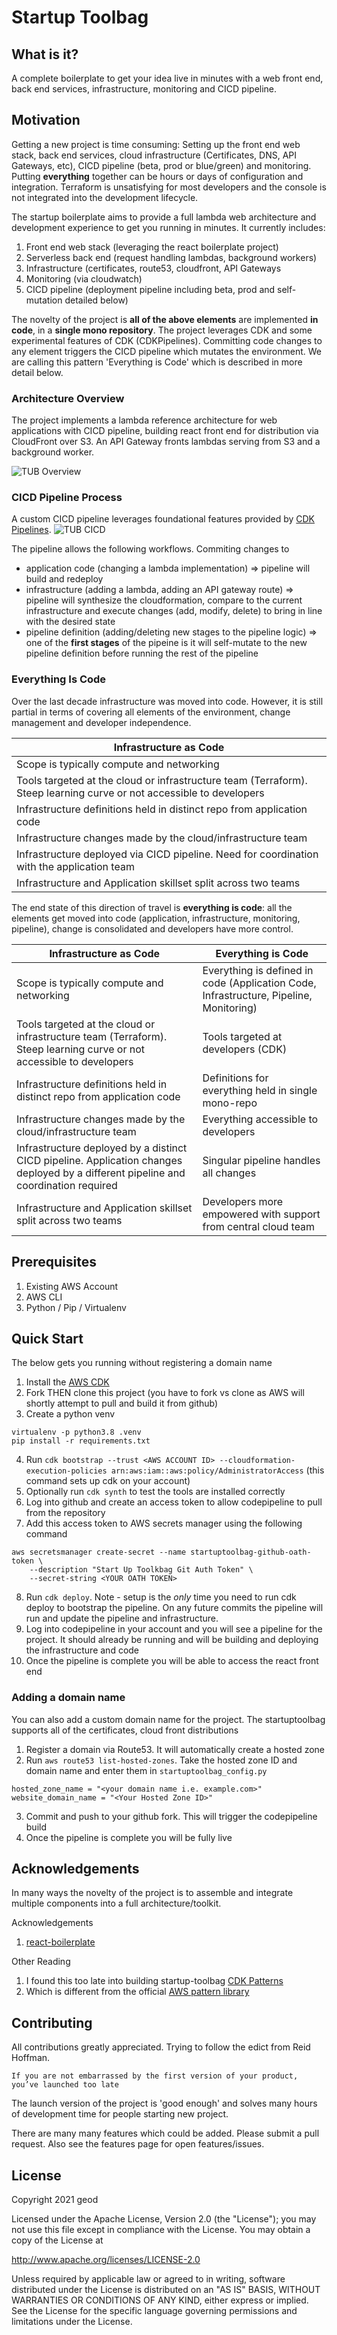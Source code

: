 # Startup Toolbag

## What is it?

A complete boilerplate to get your idea live in minutes with a web front end, back end services, infrastructure, monitoring and CICD pipeline.

## Motivation

Getting a new project is time consuming: Setting up the front end web stack, back end services, 
cloud infrastructure (Certificates, DNS, API Gateways, etc), CICD pipeline (beta, prod or blue/green) and monitoring. 
Putting **everything** together can be hours or days of configuration and integration. Terraform is unsatisfying for most
developers and the console is not integrated into the development lifecycle.
 
The startup boilerplate aims to provide a full lambda web architecture and development experience to get you running in minutes. 
It currently includes:
1. Front end web stack (leveraging the react boilerplate project)
2. Serverless back end (request handling lambdas, background workers)
3. Infrastructure (certificates, route53, cloudfront, API Gateways
4. Monitoring (via cloudwatch)
5. CICD pipeline (deployment pipeline including beta, prod and self-mutation detailed below)

The novelty of the project is **all of the above elements** are implemented **in code**, in a **single mono repository**.
The project leverages CDK and some experimental features of CDK (CDKPipelines). Committing code changes to any element 
triggers the CICD pipeline which mutates the environment. 
We are calling this pattern 'Everything is Code' which is described in more detail below.

### Architecture Overview
The project implements a lambda reference architecture for web applications with CICD pipeline, building react front 
end for distribution via CloudFront over S3. An API Gateway fronts lambdas serving from S3 and a background worker.

![TUB Overview](documentation/TUB.jpg?raw=true "The Startup Toolbag")

### CICD Pipeline Process
A custom CICD pipeline leverages foundational features provided by [CDK Pipelines](https://aws.amazon.com/blogs/developer/cdk-pipelines-continuous-delivery-for-aws-cdk-applications/).
![TUB CICD](documentation/TUB-CICD%20Pipeline.jpg?raw=true "The Startup Toolbag CICD")

The pipeline allows the following workflows. Commiting changes to 
* application code (changing a lambda implementation) => pipeline will build and redeploy
* infrastructure (adding a lambda, adding an API gateway route) => pipeline will synthesize the cloudformation, compare to the current infrastructure and execute changes (add, modify, delete) to bring in line with the desired state
* pipeline definition (adding/deleting new stages to the pipeline logic) => one of the **first stages** of the pipeine is it will self-mutate to the new pipeline definition before running the rest of the pipeline

### Everything Is Code

Over the last decade infrastructure was moved into code. However, it is still partial in terms of covering all elements 
of the environment, change management and developer independence.

|**Infrastructure as Code** | 
|---|
|Scope is typically compute and networking|
|Tools targeted at the cloud or infrastructure team (Terraform). Steep learning curve or not accessible to developers |
|Infrastructure definitions held in distinct repo from application code|
|Infrastructure changes made by the cloud/infrastructure team |
|Infrastructure deployed via CICD pipeline. Need for coordination with the application team|
|Infrastructure and Application skillset split across two teams |

The end state of this direction of travel is **everything is code**: all the elements get moved into code 
(application, infrastructure, monitoring, pipeline), change is consolidated and developers have more control.

|**Infrastructure as Code** | **Everything is Code**|
|---|---|
|Scope is typically compute and networking|Everything is defined in code (Application Code, Infrastructure, Pipeline, Monitoring) |
|Tools targeted at the cloud or infrastructure team (Terraform). Steep learning curve or not accessible to developers | Tools targeted at developers (CDK)|
|Infrastructure definitions held in distinct repo from application code| Definitions for everything held in single mono-repo|
|Infrastructure changes made by the cloud/infrastructure team | Everything accessible to developers |
|Infrastructure deployed by a distinct CICD pipeline. Application changes deployed by a different pipeline and coordination required | Singular pipeline handles all changes| 
|Infrastructure and Application skillset split across two teams | Developers more empowered with support from central cloud team |

## Prerequisites

1. Existing AWS Account
2. AWS CLI
3. Python / Pip / Virtualenv

## Quick Start 

The below gets you running without registering a domain name
1. Install the [AWS CDK](https://docs.aws.amazon.com/cdk/latest/guide/cli.html)
2. Fork THEN clone this project (you have to fork vs clone as AWS will shortly attempt to pull and build it from github)
3. Create a python venv
```
virtualenv -p python3.8 .venv
pip install -r requirements.txt
```
4. Run `cdk bootstrap --trust <AWS ACCOUNT ID> --cloudformation-execution-policies arn:aws:iam::aws:policy/AdministratorAccess` (this command sets up cdk on your account)
5. Optionally run `cdk synth` to test the tools are installed correctly
6. Log into github and create an access token to allow codepipeline to pull from the repository
7. Add this access token to AWS secrets manager using the following command
```
aws secretsmanager create-secret --name startuptoolbag-github-oath-token \
    --description "Start Up Toolkbag Git Auth Token" \
    --secret-string <YOUR OATH TOKEN>
```
8. Run `cdk deploy`. Note - setup is the *only* time you need to run cdk deploy to bootstrap the pipeline. 
On any future commits the pipeline will run and update the pipeline and infrastructure.
9. Log into codepipeline in your account and you will see a pipeline for the project. It should already be running
and will be building and deploying the infrastructure and code
10. Once the pipeline is complete you will be able to access the react front end

### Adding a domain name
You can also add a custom domain name for the project. The startuptoolbag supports all of the certificates,
cloud front distributions
1. Register a domain via Route53. It will automatically create a hosted zone
2. Run `aws route53 list-hosted-zones`. Take the hosted zone ID and domain name and enter them in `startuptoolbag_config.py`
```
hosted_zone_name = "<your domain name i.e. example.com>"
website_domain_name = "<Your Hosted Zone ID>"
```
3. Commit and push to your github fork. This will trigger the codepipeline build
4. Once the pipeline is complete you will be fully live

## Acknowledgements

In many ways the novelty of the project is to assemble and integrate multiple components into a full architecture/toolkit.

Acknowledgements
1. [react-boilerplate](https://github.com/react-boilerplate/react-boilerplate)

Other Reading
1. I found this too late into building startup-toolbag [CDK Patterns](https://cdkpatterns.com/)
2. Which is different from the official [AWS pattern library](https://github.com/aws-samples/aws-cdk-examples)

## Contributing

All contributions greatly appreciated. Trying to follow the edict from Reid Hoffman.
```
If you are not embarrassed by the first version of your product, you’ve launched too late
```
The launch version of the project is 'good enough' and solves many hours
of development time for people starting new project. 

There are many many features which could be added. Please submit a pull request.
Also see the features page for open features/issues.

## License

Copyright 2021 geod

Licensed under the Apache License, Version 2.0 (the "License");
you may not use this file except in compliance with the License.
You may obtain a copy of the License at

   http://www.apache.org/licenses/LICENSE-2.0

Unless required by applicable law or agreed to in writing, software
distributed under the License is distributed on an "AS IS" BASIS,
WITHOUT WARRANTIES OR CONDITIONS OF ANY KIND, either express or implied.
See the License for the specific language governing permissions and
limitations under the License.


